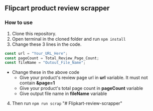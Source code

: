 ## Flipcart product review scrapper

### How to use

1. Clone this repository.
2. Open terminal in the cloned folder and run `npm install`
3. Change these 3 lines in the code.

```js
const url = "Your_URL_Here";
const pageCount = Total_Review_Page_Count;
const fileName = "Outout_File_Name";
```

- Change these in the above code
  - Give your product's review page url in **url** variable. It must not contain **&page=1**
  - Give your product's total page count in **pageCount** variable
  - Give output file name in **fileName** variable

4. Then run `npm run scrap`
"# Flipkart-review-scrapper" 
